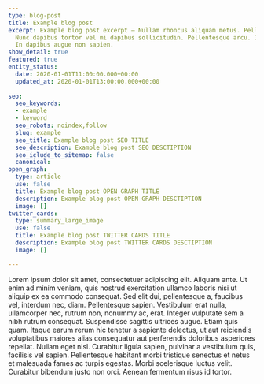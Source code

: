 ```yaml
---
type: blog-post
title: Example blog post
excerpt: Example blog post excerpt — Nullam rhoncus aliquam metus. Pellentesque arcu.
  Nunc dapibus tortor vel mi dapibus sollicitudin. Pellentesque arcu. In convallis.
  In dapibus augue non sapien.
show_detail: true
featured: true
entity_status:
  date: 2020-01-01T11:00:00.000+00:00
  updated_at: 2020-01-01T13:00:00.000+00:00
  
seo:
  seo_keywords:
  - example
  - keyword
  seo_robots: noindex,follow
  slug: example
  seo_title: Example blog post SEO TITLE
  seo_description: Example blog post SEO DESCTIPTION
  seo_iclude_to_sitemap: false
  canonical: 
open_graph:
  type: article
  use: false
  title: Example blog post OPEN GRAPH TITLE
  description: Example blog post OPEN GRAPH DESCTIPTION
  image: []
twitter_cards:
  type: summary_large_image
  use: false
  title: Example blog post TWITTER CARDS TITLE
  description: Example blog post TWITTER CARDS DESCTIPTION
  image: []

---
```

Lorem ipsum dolor sit amet, consectetuer adipiscing elit. Aliquam ante. Ut enim ad minim veniam, quis nostrud exercitation ullamco laboris nisi ut aliquip ex ea commodo consequat. Sed elit dui, pellentesque a, faucibus vel, interdum nec, diam. Pellentesque sapien. Vestibulum erat nulla, ullamcorper nec, rutrum non, nonummy ac, erat. Integer vulputate sem a nibh rutrum consequat. Suspendisse sagittis ultrices augue. Etiam quis quam. Itaque earum rerum hic tenetur a sapiente delectus, ut aut reiciendis voluptatibus maiores alias consequatur aut perferendis doloribus asperiores repellat. Nullam eget nisl. Curabitur ligula sapien, pulvinar a vestibulum quis, facilisis vel sapien. Pellentesque habitant morbi tristique senectus et netus et malesuada fames ac turpis egestas. Morbi scelerisque luctus velit. Curabitur bibendum justo non orci. Aenean fermentum risus id tortor.